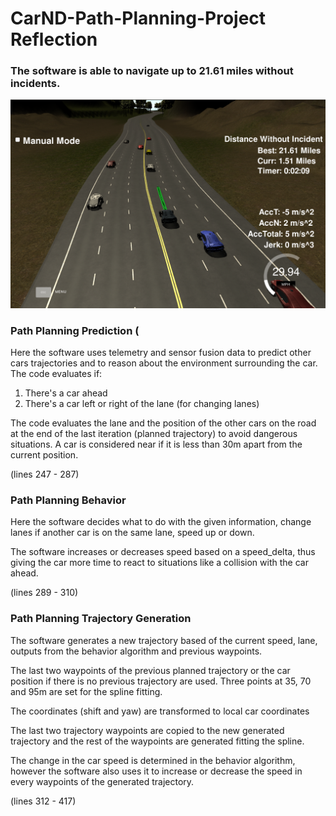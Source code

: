 # CarND-Path-Planning-Project Reflection

[//]: # (Image References)

[image1]: ./snapshot.png "Navigating"

### The software is able to navigate up to 21.61 miles without incidents.

![alt text][image1]

### Path Planning Prediction (
Here the software uses telemetry and sensor fusion data to predict other cars
trajectories and to reason about the environment surrounding the car.
The code evaluates if:
  1) There's a car ahead
  2) There's a car left or right of the lane (for changing lanes)

The code evaluates the lane and the position of the other cars on the road at the
end of the last iteration (planned trajectory) to avoid dangerous situations. A car
is considered near if it is less than 30m apart from the current position.

(lines 247 - 287)

### Path Planning Behavior

Here the software decides what to do with the given information, change lanes
if another car is on the same lane, speed up or down.

The software increases or decreases speed based on a speed_delta, thus giving the
car more time to react to situations like a collision with the car ahead.

(lines 289 - 310)

### Path Planning Trajectory Generation

The software generates a new trajectory based of the current speed, lane,
outputs from the behavior algorithm and previous waypoints.

The last two waypoints of the previous planned trajectory or the car position if there is no previous trajectory are used. Three points at 35, 70 and 95m are set for the spline fitting.

The coordinates (shift and yaw) are transformed  to local car coordinates

The last two trajectory waypoints are copied to the new generated trajectory and
the rest of the waypoints are generated fitting the spline.

The change in the car speed is determined in the behavior algorithm, however the software
also uses it to increase or decrease the speed in every waypoints of the generated trajectory.

(lines 312 - 417)
